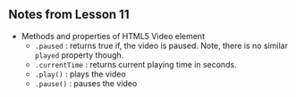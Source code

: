 ## Notes from Lesson 11

* Methods and properties of HTML5 Video element
  * `.paused` : returns true if, the video is paused. Note, there is no similar `played` property though.
  * `.currentTime` : returns current playing time in seconds.
  * `.play()` : plays the video
  * `.pause()` : pauses the video
